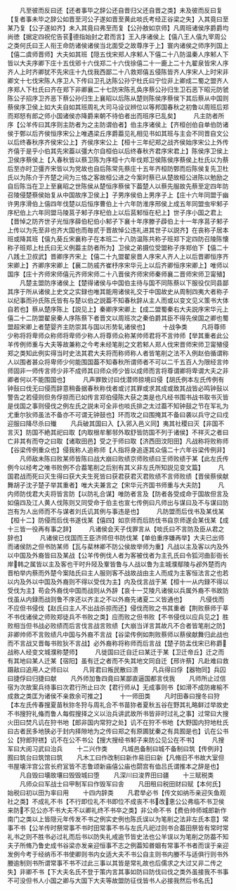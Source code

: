 <!-- { "loadSidebar": true } -->
　　凡至彼而反曰还【还者事毕之辞公还自晋归父还自晋之类】未及彼而反曰复【复者事未毕之辞公如晋至河公子遂如晋至黄此啖氏考经正谷梁之失】入其竟曰至某乃复【公子遂如齐】未入其竟曰弗至而复【公孙敖如京师】凡周班诸侯序爵爵均尚徳【据定四祝佗告苌德指始封之君而言】王入序诸侯上【僖八王人僖九宰周公之类何氏曰王人衔王命防诸侯诸侯当北面受之故尊序于上】寰内诸侯之师序列国上【僖二虞师晋师】大夫如其班【隠五伐宋郑人序邾人下僖二十八防温秦人序邾人下皆以大夫序卿下庄十五伐郳十六伐郑二十六伐徐僖二十一鹿上二十九翟泉皆宋人序齐人上时齐卿犹不先宋庄十九伐我西鄙二十八救郑僖五侵陈皆齐人序宋人上时宋非卿文十七伐宋陈人序卫人下传曰卫孔达陈公孙宁杜氏曰宁位非上卿成二蜀之盟齐人序郑人下杜氏曰齐在郑下非卿襄二十七防宋陈孔奂序蔡公孙归生卫石恶下昭元防虢陈公子招序卫齐恶下蔡公孙归生上襄昭以后陈从楚则陈侯序蔡侯下其后蔡从中国则蔡侯序卫侯上如大夫自如其班周礼大司马设议辨位以等邦国春秋之初鲁以周班后郑而郑怒有郎之师小国诸侯亦降爵来朝不待伯者出而班序已乱矣】
　　凡主防者所序【公羊传曰其序则主防者为之主防谓伯者】伯主序诸侯上【齐桓创伯自单伯防诸侯于鄄以后齐侯恒序宋公上唯遇梁丘序爵葢见礼相见书如其班与主会不同晋自文公以后终春秋序齐侯宋公上】齐侯序宋公上【桓十三年纪郑之战齐侯始序宋公上外传齐僖于是乎小伯其先宋葢以彊大尔自桓伯以后终春秋齐君序宋君上】陈侯序卫侯上卫侯序蔡侯上【入春秋皆以蔡卫陈为序桓十六年伐郑卫侯陈侯序蔡侯上杜氏以为蔡后至亦时卫彊齐宋皆以为党故也自后陈常先蔡庄十五年齐桓防鄄而后陈侯复先卫杜氏以为陈介于齐楚之间为三恪之客故桓公进之今案时蔡已从楚故桓公进陈以勉励之自后陈当在卫上至襄昭之世陈侯从楚恒序蔡侯下葢楚人以蔡先服故先蔡至定四年防召陵侵楚蔡侯始复从中国故序卫侯上】子男序侯伯上男序子上【庄十六年同盟于幽许男序滑伯上僖四年伐楚以后恒序曹伯上十六年防淮序邢侯上成五年同盟虫牢邾子序杞伯上六年同盟马陵莒子邾子序杞伯上以后莒邾恒在杞上】世子序小国之君上【晋悼之防齐世子光恒序薛伯杞伯小邾子下襄十年序滕子薜伯上十一年序莒子邾子上传以为先至非也齐大国也而毎贰于晋故悼公违礼进其世子以説齐】在丧称子居本班或降其班【僖九葵丘宋襄称子在本班二十八防温陈共称子班郑下定四防召陵陈懐称子班郑上杜氏曰无义例葢主防者所为】卫侯之弟摄位受盟称子序郑伯下【僖二十八践土卫叔武】晋卿序齐宋上【僖二十九盟翟泉晋人序宋人齐人上以后晋卿恒序齐宋卿上】齐卿序宋卿上【襄二防戚齐崔杼序宋华元上以后齐卿恒序宋卿上】唯师以国序【庄十齐师宋师僖元齐师宋师二十八晋侯齐师宋师秦师襄二晋师宋师卫甯殖】
　　凡楚主盟防序诸侯上【楚得诸侯与中国伯主待与国不同陈蔡以下服役仅同县鄙其序于所从诸侯上史文之实録也唯其能用诸侯礼交于中国故史从周制四夷大者称子以纪事而孙氏陈氏皆有与楚以伯之説葢不知春秋辞从主人而或以变文见义策书大体自若也】蔡从楚序陈上【説见上】秦卿序宋卿上【成二盟蜀秦右大夫説序宋华元上僖二十二防盟翟泉秦人序陈蔡下者晋文以周班次之秦伯爵其臣不得先侯国之卿也蜀盟超宋卿上者楚婴齐主防崇其与国以形势轧诸侯也】
　　十战争类
　　凡将尊师少称将将卑师众称师将卑师少称人将尊师众称某帅师君将不言帅师【举其重者此公羊传例师重与大夫等故兼称之今考未经笔削之文若邾人郑人伐宋晋师宋师卫甯殖侵郑之类知此例实得当时史法其君大夫将而称师称人者皆笔削之法不入例赵伯循谓称人以围者甚众将卑师少何能围国葢不知春秋所谓师者不可以二千五百人为限经言帅师固非一师传言师少非不成师其曰师众师少皆以成师而言将尊谓卿将卑谓大夫之非卿者何以不能围国也】
　　凡声罪致讨曰伐潜师掠境曰侵【胡氏例本左氏传例有钟鼔曰伐无曰侵而辞意稍备据春秋称伐者或讨其罪或求其成或致其战皆必鸣钟鼔以警告之若侵则但务俘掠而已如传言郑伯侵陈大获之类是也凡经书围书战书取书灭皆是伐国之事则侵伐之例左氏之説未可全非也啖氏排之太过葢不知钟鼓之节在军礼为尤重尔狄师虽法不备亦不可谓无钟鼓也】环而攻之曰围掩其不备曰袭以兵守之曰戍迎服曰降尽杀曰殱
　　凡兵破其国曰入【入郛入邑义同】夷其社稷曰灭【非国不言灭】防国不絶其祀曰取【内取根牟鄟邿外取舒皆防国不列于诸侯】不祥灭之者曰亡非其有而夺之曰取【诸取田邑】受之于师曰取【济西田汶阳田】凡战称将败称师【谷梁传例重众也】侵我称人追称师【人指将身追逐其众僖二十六年谷梁传例非】
　　凡师敌未陈曰败某师皆陈曰战大崩曰败绩京师败绩曰王师败绩于某【此左氏传例今以经考之唯书败例不合葢笔削之后别有其义非左氏所知説见变文篇】
　　凡国君战而死曰灭生得曰获大夫生死皆曰获君获君灭君败绩不言师败绩【晋侯蔡侯献舞胡子沈子楚子举其重者】唯大夫兼言之【宋华元齐国书师重与大夫防】
　　凡内师防伐君大夫将皆言防【以防礼合谋】唯防者言及【防者各受成命于国故但言及如僖四及江人黄人伐陈则又同受命于伯主也宣七传例曰凡师出与谋曰及不与谋曰防岂有为人出师而不与谋者刘氏讥其例与事违是也】
　　凡防盟而后伐书及某伐某【桓十二】防侵而后伐书遂伐某【僖四】如京师而后防伐书自京师遂会某伐某【成十三皆一役再有事之辞】
　　凡诸侯会天子伐罪言从【啖氏曰不言防及臣从君之辞也】
　　凡诸侯已伐国而王臣济师但书防伐某【单伯重序嫌再举】大夫已出师而诸侯防之但书防某师【瓦与棐林卿不防公侯故举师为重】凡战以主及客以内及外以中国及外裔皆曰及某战【公羊传例伐人者为客被伐者为主孔氏曰令狐河曲彭衙长岸韩之属皆以主及客也干时升陉及鞌皆鲁与人战以鲁为主城濮鄢陵与邲外楚而内晋柏举内蔡而外楚今案陆氏曰主人服则客不战故战由主人而成为主客恒法言之也若以内及外以中国及外裔则不得以受伐为主】内及伐言战于某【桓十一从内録不得以受伐为主】苟会外裔伐中国而战则从外辞【哀十一艾陵凡诸侯以兵属外裔不书故防伐虽从内録而战则鲁不序还以齐主之不以外裔先诸夏二义皆通也】
　　凡侵伐而不应但书侵伐【赵氏曰主人不出战杀掠而还】侵伐而败之书其重者【荆败蔡师于莘不书伐诸侯之师败郑徒兵不书败之类】应而败之但书败【不书侵伐以应兵见之】胜败相当但书战必败绩而后言伐言战言败绩【大崩当详言其故凡不合者皆笔削之防】非卿帅师不言败绩凡中国与外裔不言战【谷梁传例如荆败蔡师以蔡侯献舞归此战也而不言战又晋每书败狄不言战】必外裔称将称师而后言战【楚子防盂伐宋已称爵战称人经变文城濮称楚师】
　　凡徙国曰迁自迁曰某迁于某【卫迁帝丘】迁之而有其地曰某人迁某【宿阳】虽有迁之者而不失其地文同自迁【邢许蔡】凡赴难曰救蹑敌曰追用人之师曰以
　　凡背君曰叛民散曰溃
　　凡兵得曰俘【器物同】兵囚曰捷俘曰归捷曰献
　　凡外师加鲁四竟曰某鄙直逼国都言伐我
　　凡师所止过信宿为次故案兵待事曰次君行所止曰次【君行师从】无成事则书【如滑不成防雍榆不成救之类匡为诸侯不亲救余可推之】
　　十一师田类
　　凡时田春曰搜冬曰狩【本左氏传春搜夏苗秋狝冬狩与周礼合不书苗狝者夏秋五谷在野其礼略鲜过举故史不书搜狩礼偹而鲁人每假搜择之义以治兵讲武故所书皆非时过礼之事】过常曰大搜火田曰焚凡讥在狩书地【郎非国内常狩之处】讥不在狩不书地【大野国内狩地杜氏曰古者民多地狭必于封内择隙地为之传曰郑之有原圃犹秦之有具囿是也】讥在公书公【狩郎狩禚】讥不在公不书公【搜大搜经书邾子来防公见公在不书】
　　凡搜军曰大阅习武曰治兵
　　十二兴作类
　　凡城邑备制曰城不备制曰筑【传例非】囿曰筑台曰筑馆曰筑
　　凡木工曰作改制曰新作易旧曰新【凡脩旧不书故大室但书屋壊泮宫公宫长府冝皆不志鲁颂新庙僖公庙也閟宫有侐吕氏谓推本之辞是也】
　　凡自毁曰壊故壤曰毁毁城曰堕
　　凡深川曰浚界田曰疆
　　十三赋税类
　　凡师众曰军战士曰甲制军曰作毁军曰舎
　　凡田租曰税田财曰赋【本何氏】始税曰初以田为率曰用
　　十四内辞类
　　凡君举必书【传文如纳币亲迎矢鱼观社之类】不成礼不书【不行即位礼不书即位不成丧不书改恵公公弗临不书卫侯来防不见公亦不书大夫不以卿礼终不书卒之类】非公命不书【费伯帅师城郎新作南门之类以上皆隠元年传发不书之例实史例也陈氏误以为笔削之法非左氏本意】常事不书【公羊传时祭常事不书时田常事不书与左氏凡祀过则书合葢田祭皆有常时常礼书之则不胜书必过礼而后书以防失礼戒逾节皆史法也公羊误以为笔削之防葢不知夫子所脩乃鲁史成书谷梁亦发亲迎恒事不志之例葢知昬姻有常事不书者而误于亲迎发例今考于经纳币不书使卿则书内女适大夫不书公自主则书内媵不与适俱行则书外媵逾制则书所谓常事不书不过此三事以其皆是常礼故也后儒求之大过又非二传之失】非卿不书【下大夫名氏不登于策内言其事如防曰防伐曰伐之类外虽接我不书事不可没但书人小国之卿与大国下大夫等故盟防征伐皆书人必接我然后书名氏】

